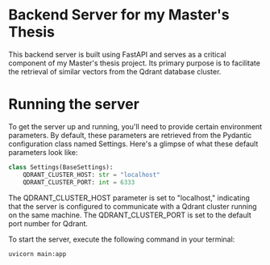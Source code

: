 # Backend Server for my Master's Thesis

This backend server is built using FastAPI and serves as a critical component of my Master's thesis project. Its primary purpose is to facilitate the retrieval of similar vectors from the Qdrant database cluster.

# Running the server

To get the server up and running, you'll need to provide certain environment parameters. By default, these parameters are retrieved from the Pydantic configuration class named Settings. Here's a glimpse of what these default parameters look like:

```python
class Settings(BaseSettings):
    QDRANT_CLUSTER_HOST: str = "localhost"
    QDRANT_CLUSTER_PORT: int = 6333
```

The QDRANT_CLUSTER_HOST parameter is set to "localhost," indicating that the server is configured to communicate with a Qdrant cluster running on the same machine. The QDRANT_CLUSTER_PORT is set to the default port number for Qdrant.

To start the server, execute the following command in your terminal:

```bash
uvicorn main:app
```
